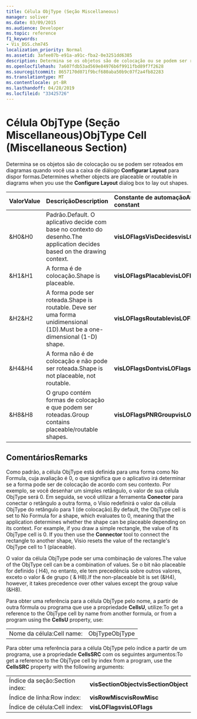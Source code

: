 ```yaml
---
title: Célula ObjType (Seção Miscellaneous)
manager: soliver
ms.date: 03/09/2015
ms.audience: Developer
ms.topic: reference
f1_keywords:
- Vis_DSS.chm745
localization_priority: Normal
ms.assetid: 3afee07b-e91a-a91c-fba2-0e3251dd6385
description: Determina se os objetos são de colocação ou se podem ser roteados em diagramas quando você usa a caixa de diálogo Configurar Layout para dispor formas.
ms.openlocfilehash: 7a607fdb53ad569e84976b6f9911fbd89f7f2628
ms.sourcegitcommit: 8657170d071f9bcf680aba50b9c07f2a4fb82283
ms.translationtype: MT
ms.contentlocale: pt-BR
ms.lasthandoff: 04/28/2019
ms.locfileid: "33425726"
---
```

# <a name="objtype-cell-miscellaneous-section"></a><span data-ttu-id="df0b5-103">Célula ObjType (Seção Miscellaneous)</span><span class="sxs-lookup"><span data-stu-id="df0b5-103">ObjType Cell (Miscellaneous Section)</span></span>

<span data-ttu-id="df0b5-104">Determina se os objetos são de colocação ou se podem ser roteados em diagramas quando você usa a caixa de diálogo **Configurar Layout** para dispor formas.</span><span class="sxs-lookup"><span data-stu-id="df0b5-104">Determines whether objects are placeable or routable in diagrams when you use the **Configure Layout** dialog box to lay out shapes.</span></span> 
  
|<span data-ttu-id="df0b5-105">**Valor**</span><span class="sxs-lookup"><span data-stu-id="df0b5-105">**Value**</span></span>|<span data-ttu-id="df0b5-106">**Descrição**</span><span class="sxs-lookup"><span data-stu-id="df0b5-106">**Description**</span></span>|<span data-ttu-id="df0b5-107">**Constante de automação**</span><span class="sxs-lookup"><span data-stu-id="df0b5-107">**Automation constant**</span></span>|
|:-----|:-----|:-----|
|<span data-ttu-id="df0b5-108">&amp;H0</span><span class="sxs-lookup"><span data-stu-id="df0b5-108">&amp;H0</span></span>  <br/> |<span data-ttu-id="df0b5-109">Padrão.</span><span class="sxs-lookup"><span data-stu-id="df0b5-109">Default.</span></span> <span data-ttu-id="df0b5-110">O aplicativo decide com base no contexto do desenho.</span><span class="sxs-lookup"><span data-stu-id="df0b5-110">The application decides based on the drawing context.</span></span>  <br/> |<span data-ttu-id="df0b5-111">**visLOFlagsVisDecides**</span><span class="sxs-lookup"><span data-stu-id="df0b5-111">**visLOFlagsVisDecides**</span></span> <br/> |
|<span data-ttu-id="df0b5-112">&amp;H1</span><span class="sxs-lookup"><span data-stu-id="df0b5-112">&amp;H1</span></span>  <br/> |<span data-ttu-id="df0b5-113">A forma é de colocação.</span><span class="sxs-lookup"><span data-stu-id="df0b5-113">Shape is placeable.</span></span>  <br/> |<span data-ttu-id="df0b5-114">**visLOFlagsPlacable**</span><span class="sxs-lookup"><span data-stu-id="df0b5-114">**visLOFlagsPlacable**</span></span> <br/> |
|<span data-ttu-id="df0b5-115">&amp;H2</span><span class="sxs-lookup"><span data-stu-id="df0b5-115">&amp;H2</span></span>  <br/> |<span data-ttu-id="df0b5-116">A forma pode ser roteada.</span><span class="sxs-lookup"><span data-stu-id="df0b5-116">Shape is routable.</span></span> <span data-ttu-id="df0b5-117">Deve ser uma forma unidimensional (1D).</span><span class="sxs-lookup"><span data-stu-id="df0b5-117">Must be a one-dimensional (1-D) shape.</span></span>  <br/> |<span data-ttu-id="df0b5-118">**visLOFlagsRoutable**</span><span class="sxs-lookup"><span data-stu-id="df0b5-118">**visLOFlagsRoutable**</span></span> <br/> |
|<span data-ttu-id="df0b5-119">&amp;H4</span><span class="sxs-lookup"><span data-stu-id="df0b5-119">&amp;H4</span></span>  <br/> |<span data-ttu-id="df0b5-120">A forma não é de colocação e não pode ser roteada.</span><span class="sxs-lookup"><span data-stu-id="df0b5-120">Shape is not placeable, not routable.</span></span>  <br/> |<span data-ttu-id="df0b5-121">**visLOFlagsDont**</span><span class="sxs-lookup"><span data-stu-id="df0b5-121">**visLOFlagsDont**</span></span> <br/> |
|<span data-ttu-id="df0b5-122">&amp;H8</span><span class="sxs-lookup"><span data-stu-id="df0b5-122">&amp;H8</span></span>  <br/> |<span data-ttu-id="df0b5-123">O grupo contém formas de colocação e que podem ser roteadas.</span><span class="sxs-lookup"><span data-stu-id="df0b5-123">Group contains placeable/routable shapes.</span></span>  <br/> |<span data-ttu-id="df0b5-124">**visLOFlagsPNRGroup**</span><span class="sxs-lookup"><span data-stu-id="df0b5-124">**visLOFlagsPNRGroup**</span></span> <br/> |
   
## <a name="remarks"></a><span data-ttu-id="df0b5-125">Comentários</span><span class="sxs-lookup"><span data-stu-id="df0b5-125">Remarks</span></span>

<span data-ttu-id="df0b5-p103">Como padrão, a célula ObjType está definida para uma forma como No Formula, cuja avaliação é 0, o que significa que o aplicativo irá determinar se a forma pode ser de colocação de acordo com seu contexto. Por exemplo, se você desenhar um simples retângulo, o valor de sua célula ObjType será 0. Em seguida, se você utilizar a ferramenta **Conector** para conectar o retângulo a outra forma, o Visio redefinirá o valor da célula ObjType do retângulo para 1 (de colocação).</span><span class="sxs-lookup"><span data-stu-id="df0b5-p103">By default, the ObjType cell is set to No Formula for a shape, which evaluates to 0, meaning that the application determines whether the shape can be placeable depending on its context. For example, if you draw a simple rectangle, the value of its ObjType cell is 0. If you then use the **Connector** tool to connect the rectangle to another shape, Visio resets the value of the rectangle's ObjType cell to 1 (placeable).</span></span> 
  
<span data-ttu-id="df0b5-129">O valor da célula ObjType pode ser uma combinação de valores.</span><span class="sxs-lookup"><span data-stu-id="df0b5-129">The value of the ObjType cell can be a combination of values.</span></span> <span data-ttu-id="df0b5-130">Se o bit não placeable for definido ( H4), no entanto, ele tem precedência sobre outros valores, exceto o valor &amp; de grupo ( &amp; H8).</span><span class="sxs-lookup"><span data-stu-id="df0b5-130">If the non-placeable bit is set (&amp;H4), however, it takes precedence over other values except the group value (&amp;H8).</span></span>
  
<span data-ttu-id="df0b5-131">Para obter uma referência para a célula ObjType pelo nome, a partir de outra fórmula ou programa que use a propriedade **CellsU**, utilize:</span><span class="sxs-lookup"><span data-stu-id="df0b5-131">To get a reference to the ObjType cell by name from another formula, or from a program using the **CellsU** property, use:</span></span> 
  
|||
|:-----|:-----|
|<span data-ttu-id="df0b5-132">Nome da célula:</span><span class="sxs-lookup"><span data-stu-id="df0b5-132">Cell name:</span></span>  <br/> |<span data-ttu-id="df0b5-133">ObjType</span><span class="sxs-lookup"><span data-stu-id="df0b5-133">ObjType</span></span>  <br/> |
   
<span data-ttu-id="df0b5-134">Para obter uma referência para a célula ObjType pelo índice a partir de um programa, use a propriedade **CellsSRC** com os seguintes argumentos:</span><span class="sxs-lookup"><span data-stu-id="df0b5-134">To get a reference to the ObjType cell by index from a program, use the **CellsSRC** property with the following arguments:</span></span> 
  
|||
|:-----|:-----|
|<span data-ttu-id="df0b5-135">Índice da seção:</span><span class="sxs-lookup"><span data-stu-id="df0b5-135">Section index:</span></span>  <br/> |<span data-ttu-id="df0b5-136">**visSectionObject**</span><span class="sxs-lookup"><span data-stu-id="df0b5-136">**visSectionObject**</span></span> <br/> |
|<span data-ttu-id="df0b5-137">Índice de linha:</span><span class="sxs-lookup"><span data-stu-id="df0b5-137">Row index:</span></span>  <br/> |<span data-ttu-id="df0b5-138">**visRowMisc**</span><span class="sxs-lookup"><span data-stu-id="df0b5-138">**visRowMisc**</span></span> <br/> |
|<span data-ttu-id="df0b5-139">Índice de célula:</span><span class="sxs-lookup"><span data-stu-id="df0b5-139">Cell index:</span></span>  <br/> |<span data-ttu-id="df0b5-140">**visLOFlags**</span><span class="sxs-lookup"><span data-stu-id="df0b5-140">**visLOFlags**</span></span> <br/> |
   


